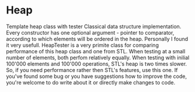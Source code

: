# Heap
Template heap class with tester
Classical data structure implementation. Every constructor has one optional argument - pointer to comparator, according to which elements
will be ordered in the heap. Personally I found it very usefull.
HeapTester is a very primite class for comparing performance of this heap class and one from STL. When testing at a small number of 
elements, both perfom relatively equally. When testing with inilial 100'000 elements and 100'000 operations, STL's heap is two times slower.
So, if you need performance rather then STL's features, use this one.
If you've found some bug or you have suggestions how to improve the code, you're welcome to do write about it or directly make changes to 
code.
